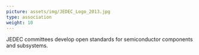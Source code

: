 ```yaml
---
picture: assets/img/JEDEC_Logo_2013.jpg
type: association
weight: 10
---
```


JEDEC committees develop open standards for semiconductor components and subsystems.